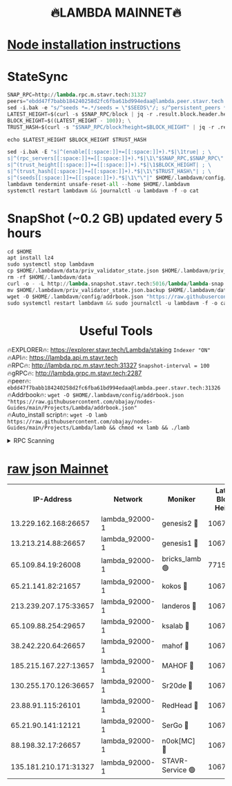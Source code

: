 <h1 align="center"> 🔥LAMBDA MAINNET🔥</h1>


[Node installation instructions](https://github.com/obajay/nodes-Guides/tree/main/Projects/Lambda)
=


# StateSync
```python
SNAP_RPC=http://lambda.rpc.m.stavr.tech:31327
peers="ebdd47f7babb184240258d2fc6fba61bd994edaa@lambda.peer.stavr.tech:31326" 
sed -i.bak -e "s/^seeds *=.*/seeds = \"$SEEDS\"/; s/^persistent_peers *=.*/persistent_peers = \"$PEERS\"/" $HOME/.lambdavm/config/config.toml
LATEST_HEIGHT=$(curl -s $SNAP_RPC/block | jq -r .result.block.header.height); \
BLOCK_HEIGHT=$((LATEST_HEIGHT - 100)); \
TRUST_HASH=$(curl -s "$SNAP_RPC/block?height=$BLOCK_HEIGHT" | jq -r .result.block_id.hash)

echo $LATEST_HEIGHT $BLOCK_HEIGHT $TRUST_HASH

sed -i.bak -E "s|^(enable[[:space:]]+=[[:space:]]+).*$|\1true| ; \
s|^(rpc_servers[[:space:]]+=[[:space:]]+).*$|\1\"$SNAP_RPC,$SNAP_RPC\"| ; \
s|^(trust_height[[:space:]]+=[[:space:]]+).*$|\1$BLOCK_HEIGHT| ; \
s|^(trust_hash[[:space:]]+=[[:space:]]+).*$|\1\"$TRUST_HASH\"| ; \
s|^(seeds[[:space:]]+=[[:space:]]+).*$|\1\"\"|" $HOME/.lambdavm/config/config.toml
lambdavm tendermint unsafe-reset-all --home $HOME/.lambdavm
systemctl restart lambdavm && journalctl -u lambdavm -f -o cat

```
# SnapShot (~0.2 GB) updated every 5 hours
```python
cd $HOME
apt install lz4
sudo systemctl stop lambdavm
cp $HOME/.lambdavm/data/priv_validator_state.json $HOME/.lambdavm/priv_validator_state.json.backup
rm -rf $HOME/.lambdavm/data
curl -o - -L http://lambda.snapshot.stavr.tech:5016/lambda/lambda-snap.tar.lz4 | lz4 -c -d - | tar -x -C $HOME/.lambdavm --strip-components 2
mv $HOME/.lambdavm/priv_validator_state.json.backup $HOME/.lambdavm/data/priv_validator_state.json
wget -O $HOME/.lambdavm/config/addrbook.json "https://raw.githubusercontent.com/obajay/nodes-Guides/main/Projects/Lambda/addrbook.json"
sudo systemctl restart lambdavm && sudo journalctl -u lambdavm -f -o cat
```
 <h1 align="center"> Useful Tools</h1>

🔥EXPLORER🔥:      https://explorer.stavr.tech/Lambda/staking	        `Indexer "ON"` \
🔥API🔥: 			 		 https://lambda.api.m.stavr.tech \
🔥RPC🔥:           http://lambda.rpc.m.stavr.tech:31327	              `Snapshot-interval = 100` \
🔥gRPC🔥:          http://lambda.grpc.m.stavr.tech:2287 \
🔥peer🔥:					 `ebdd47f7babb184240258d2fc6fba61bd994edaa@lambda.peer.stavr.tech:31326` \
🔥Addrbook🔥:    ```wget -O $HOME/.lambdavm/config/addrbook.json "https://raw.githubusercontent.com/obajay/nodes-Guides/main/Projects/Lambda/addrbook.json"``` \
🔥Auto_install script🔥: ```wget -O lamb https://raw.githubusercontent.com/obajay/nodes-Guides/main/Projects/Lambda/lamb && chmod +x lamb && ./lamb```


<details>
<summary>RPC Scanning</summary>

<h2 align="center"> We scan nodes in real time every 4 hours. And we provide the final result of RPC endpoints.
We cannot influence the operation of these nodes in any way. </h2>


```python
If Voting Power is higher than 0 --> then the Node is a validator of the network and may be subject to attack and be a potential threat to the chain.
```
```python
We marked such validators with a red symbol
```

</details>

[raw json Mainnet](https://rpc-check.lambm.stavr.tech/lambm/rpc-lambm-result.json)
=


<table><tr><th>IP-Address</th><th>Network</th><th>Moniker</th><th>Latest Block Height</th><th>Earliest Block Height</th><th>Catching Up</th><th>Tx Index</th><th>Voting Power</th><th>Scan Time</th></tr><tr><td>13.229.162.168:26657</td><td>lambda_92000-1</td><td>genesis2 🔴</td><td>10673827</td><td>1</td><td>False</td><td>on</td><td>16647031</td><td>2023-12-21T15:39:58.742065946UTC</td></tr><tr><td>13.213.214.88:26657</td><td>lambda_92000-1</td><td>genesis1 🔴</td><td>10673828</td><td>1</td><td>False</td><td>on</td><td>107835</td><td>2023-12-21T15:40:03.009183063UTC</td></tr><tr><td>65.109.84.19:26008</td><td>lambda_92000-1</td><td>bricks_lamb 🟢</td><td>7715743</td><td>7581001</td><td>False</td><td>on</td><td>0</td><td>2023-12-21T15:40:11.837001531UTC</td></tr><tr><td>65.21.141.82:21657</td><td>lambda_92000-1</td><td>kokos 🔴</td><td>10673829</td><td>7716001</td><td>False</td><td>off</td><td>546765</td><td>2023-12-21T15:40:05.373059987UTC</td></tr><tr><td>213.239.207.175:33657</td><td>lambda_92000-1</td><td>landeros 🔴</td><td>10673825</td><td>8136001</td><td>False</td><td>off</td><td>936927</td><td>2023-12-21T15:39:53.065538659UTC</td></tr><tr><td>65.109.88.254:29657</td><td>lambda_92000-1</td><td>ksalab 🔴</td><td>10673829</td><td>8715001</td><td>False</td><td>on</td><td>503577</td><td>2023-12-21T15:40:08.120471997UTC</td></tr><tr><td>38.242.220.64:26657</td><td>lambda_92000-1</td><td>mahof 🔴</td><td>10673824</td><td>10131001</td><td>False</td><td>off</td><td>770350</td><td>2023-12-21T15:39:46.201096174UTC</td></tr><tr><td>185.215.167.227:13657</td><td>lambda_92000-1</td><td>MAHOF 🔴</td><td>10673828</td><td>10134001</td><td>False</td><td>on</td><td>2051510</td><td>2023-12-21T15:40:01.992009518UTC</td></tr><tr><td>130.255.170.126:36657</td><td>lambda_92000-1</td><td>Sr20de 🔴</td><td>10673825</td><td>10353001</td><td>False</td><td>off</td><td>671452</td><td>2023-12-21T15:39:53.486042603UTC</td></tr><tr><td>23.88.91.115:26101</td><td>lambda_92000-1</td><td>RedHead 🔴</td><td>10673825</td><td>10573825</td><td>False</td><td>off</td><td>553202</td><td>2023-12-21T15:39:53.712969894UTC</td></tr><tr><td>65.21.90.141:12121</td><td>lambda_92000-1</td><td>SerGo 🔴</td><td>10673829</td><td>10573829</td><td>False</td><td>off</td><td>10561686</td><td>2023-12-21T15:40:08.506093722UTC</td></tr><tr><td>88.198.32.17:26657</td><td>lambda_92000-1</td><td>n0ok[MC] 🔴</td><td>10673829</td><td>10573829</td><td>False</td><td>off</td><td>1578630</td><td>2023-12-21T15:40:11.499059431UTC</td></tr><tr><td>135.181.210.171:31327</td><td>lambda_92000-1</td><td>STAVR-Service 🟢</td><td>10673829</td><td>10671501</td><td>False</td><td>on</td><td>0</td><td>2023-12-21T15:40:07.778174340UTC</td></tr></table>
